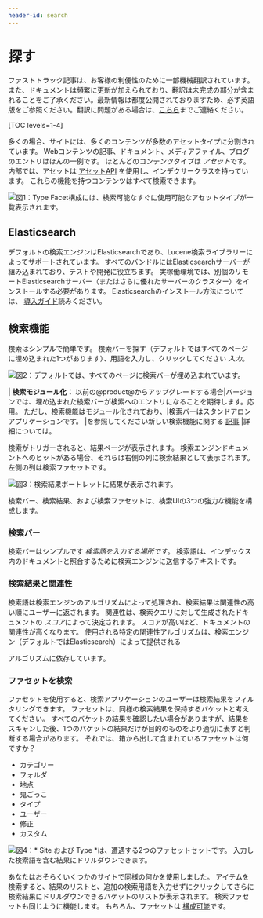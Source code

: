 ```yaml
---
header-id: search
---
```


# 探す

<p class="alert alert-info"><span class="wysiwyg-color-blue120">ファストトラック記事は、お客様の利便性のために一部機械翻訳されています。また、ドキュメントは頻繁に更新が加えられており、翻訳は未完成の部分が含まれることをご了承ください。最新情報は都度公開されておりますため、必ず英語版をご参照ください。翻訳に問題がある場合は、<a href="mailto:support-content-jp@liferay.com">こちら</a>までご連絡ください。</span></p>

[TOC levels=1-4]

多くの場合、サイトには、多くのコンテンツが多数のアセットタイプに分割されています。 Webコンテンツの記事、ドキュメント、メディアファイル、ブログのエントリはほんの一例です。 ほとんどのコンテンツタイプは *アセット*です。 内部では、アセットは [アセットAPI](/docs/7-1/tutorials/-/knowledge_base/t/asset-framework) を使用し、インデクサークラスを持っています。 これらの機能を持つコンテンツはすべて検索できます。

![図1：Type Facet構成には、検索可能なすぐに使用可能なアセットタイプが一覧表示されます。](../../images/search-assets.png)

## Elasticsearch

デフォルトの検索エンジンはElasticsearchであり、Lucene検索ライブラリーによってサポートされています。 すべてのバンドルにはElasticsearchサーバーが組み込まれており、テストや開発に役立ちます。 実稼働環境では、別個のリモートElasticsearchサーバー（またはさらに優れたサーバーのクラスター）をインストールする必要があります。 Elasticsearchのインストール方法については、 [導入ガイド](/docs/7-1/deploy/-/knowledge_base/d/installing-elasticsearch)読みください。

## 検索機能

検索はシンプルで簡単です。 検索バーを探す（デフォルトではすべてのページに埋め込まれた1つがあります）、用語を入力し、クリックしてください *入力*。

![図2：デフォルトでは、すべてのページに検索バーが埋め込まれています。](../../images/search-bar.png)

| **検索モジュール化：** 以前の@product@からアップグレードする場合|バージョンでは、埋め込まれた検索バーが検索へのエントリになることを期待します。応用。 ただし、検索機能はモジュール化されており、|検索バーはスタンドアロンアプリケーションです。 |を参照してください新しい検索機能に関する [記事](/docs/7-1/user/-/knowledge_base/u/whats-new-with-search) |詳細については。

検索がトリガーされると、結果ページが表示されます。 検索エンジンドキュメントへのヒットがある場合、それらは右側の列に検索結果として表示されます。 左側の列は検索ファセットです。

![図3：検索結果ポートレットに結果が表示されます。](../../images/search-results.png)

検索バー、検索結果、および検索ファセットは、検索UIの3つの強力な機能を構成します。

### 検索バー

検索バーはシンプルです *検索語を入力する場所です*。 検索語は、インデックス内のドキュメントと照合するために検索エンジンに送信するテキストです。

### 検索結果と関連性

検索語は検索エンジンのアルゴリズムによって処理され、検索結果は関連性の高い順にユーザーに返されます。 関連性は、検索クエリに対して生成されたドキュメントの *スコア*によって決定されます。 スコアが高いほど、ドキュメントの関連性が高くなります。 使用される特定の関連性アルゴリズムは、検索エンジン（デフォルトではElasticsearch）</a>によって提供される

アルゴリズムに依存しています。</p> 



### ファセットを検索

ファセットを使用すると、検索アプリケーションのユーザーは検索結果をフィルタリングできます。 ファセットは、同様の検索結果を保持するバケットと考えてください。 すべてのバケットの結果を確認したい場合がありますが、結果をスキャンした後、1つのバケットの結果だけが目的のものをより適切に表すと判断する場合があります。 それでは、箱から出して含まれているファセットは何ですか？

  - カテゴリー
  - フォルダ
  - 地点
  - 鬼ごっこ
  - タイプ
  - ユーザー
  - 修正
  - カスタム

![図4：* Site *および* Type *は、遭遇する2つのファセットセットです。 入力した検索語を含む結果にドリルダウンできます。](../../images/search-faceted-search.png)

あなたはおそらくいくつかのサイトで同様の何かを使用しました。 アイテムを検索すると、結果のリストと、追加の検索用語を入力せずにクリックしてさらに検索結果にドリルダウンできるバケットのリストが表示されます。 検索ファセットも同じように機能します。 もちろん、ファセットは [構成可能](/docs/7-1/user/-/knowledge_base/u/facets)です。
